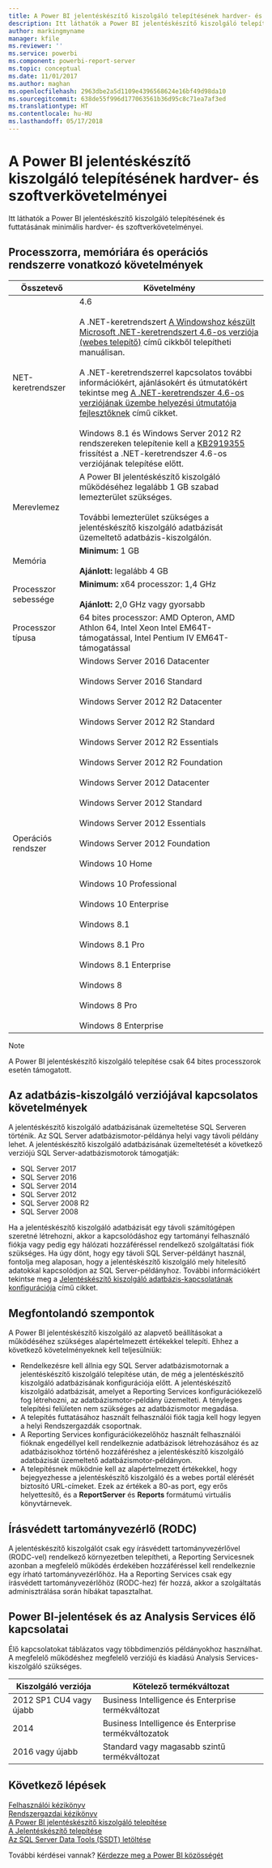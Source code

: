 ```yaml
---
title: A Power BI jelentéskészítő kiszolgáló telepítésének hardver- és szoftverkövetelményei
description: Itt láthatók a Power BI jelentéskészítő kiszolgáló telepítésének és futtatásának minimális hardver- és szoftverkövetelményei.
author: markingmyname
manager: kfile
ms.reviewer: ''
ms.service: powerbi
ms.component: powerbi-report-server
ms.topic: conceptual
ms.date: 11/01/2017
ms.author: maghan
ms.openlocfilehash: 2963dbe2a5d1109e4396568624e16bf49d98da10
ms.sourcegitcommit: 638de55f996d177063561b36d95c8c71ea7af3ed
ms.translationtype: HT
ms.contentlocale: hu-HU
ms.lasthandoff: 05/17/2018
---
```

# <a name="hardware-and-software-requirements-for-installing-power-bi-report-server"></a>A Power BI jelentéskészítő kiszolgáló telepítésének hardver- és szoftverkövetelményei
Itt láthatók a Power BI jelentéskészítő kiszolgáló telepítésének és futtatásának minimális hardver- és szoftverkövetelményei.

## <a name="processor-memory-and-operating-system-requirements"></a>Processzorra, memóriára és operációs rendszerre vonatkozó követelmények
| Összetevő | Követelmény |
| --- | --- |
| NET-keretrendszer |4.6<br><br>A .NET-keretrendszert [A Windowshoz készült Microsoft .NET-keretrendszert 4.6-os verziója (webes telepítő)](http://support.microsoft.com/kb/3045560) című cikkből telepítheti manuálisan.<br/><br/> A .NET-keretrendszerrel kapcsolatos további információkért, ajánlásokért és útmutatókért tekintse meg [A .NET-keretrendszer 4.6-os verziójának üzembe helyezési útmutatója fejlesztőknek](http://msdn.microsoft.com/library/ee942965\(v=vs.110\).aspx) című cikket.<br/><br/>Windows 8.1 és Windows Server 2012 R2 rendszereken telepítenie kell a [KB2919355](http://support.microsoft.com/kb/2919355) frissítést a .NET-keretrendszer 4.6-os verziójának telepítése előtt. |
| Merevlemez |A Power BI jelentéskészítő kiszolgáló működéséhez legalább 1 GB szabad lemezterület szükséges.<br><br>További lemezterület szükséges a jelentéskészítő kiszolgáló adatbázisát üzemeltető adatbázis-kiszolgálón. |
| Memória |**Minimum:** 1 GB<br/><br/> **Ajánlott:** legalább 4 GB |
| Processzor sebessége |**Minimum:** x64 processzor: 1,4 GHz<br/><br/> **Ajánlott:** 2,0 GHz vagy gyorsabb |
| Processzor típusa |64 bites processzor: AMD Opteron, AMD Athlon 64, Intel Xeon Intel EM64T-támogatással, Intel Pentium IV EM64T-támogatással |
| Operációs rendszer |Windows Server 2016 Datacenter<br><br>Windows Server 2016 Standard<br><br>Windows Server 2012 R2 Datacenter<br><br>Windows Server 2012 R2 Standard<br><br>Windows Server 2012 R2 Essentials<br><br>Windows Server 2012 R2 Foundation<br><br>Windows Server 2012 Datacenter<br><br>Windows Server 2012 Standard<br><br>Windows Server 2012 Essentials<br><br>Windows Server 2012 Foundation<br><br>Windows 10 Home<br><br>Windows 10 Professional<br><br>Windows 10 Enterprise<br><br>Windows 8.1<br><br>Windows 8.1 Pro<br><br>Windows 8.1 Enterprise<br><br>Windows 8<br><br>Windows 8 Pro<br><br>Windows 8 Enterprise |

> [!NOTE]
> A Power BI jelentéskészítő kiszolgáló telepítése csak 64 bites processzorok esetén támogatott.
> 
> 

## <a name="database-server-version-requirements"></a>Az adatbázis-kiszolgáló verziójával kapcsolatos követelmények
A jelentéskészítő kiszolgáló adatbázisának üzemeltetése SQL Serveren történik. Az SQL Server adatbázismotor-példánya helyi vagy távoli példány lehet. A jelentéskészítő kiszolgáló adatbázisának üzemeltetését a következő verziójú SQL Server-adatbázismotorok támogatják:

* SQL Server 2017
* SQL Server 2016
* SQL Server 2014
* SQL Server 2012
* SQL Server 2008 R2
* SQL Server 2008

Ha a jelentéskészítő kiszolgáló adatbázisát egy távoli számítógépen szeretné létrehozni, akkor a kapcsolódáshoz egy tartományi felhasználó fiókja vagy pedig egy hálózati hozzáféréssel rendelkező szolgáltatási fiók szükséges. Ha úgy dönt, hogy egy távoli SQL Server-példányt használ, fontolja meg alaposan, hogy a jelentéskészítő kiszolgáló mely hitelesítő adatokkal kapcsolódjon az SQL Server-példányhoz. További információkért tekintse meg a [Jelentéskészítő kiszolgáló adatbázis-kapcsolatának konfigurációja](https://docs.microsoft.com/sql/reporting-services/install-windows/configure-a-report-server-database-connection-ssrs-configuration-manager) című cikket.

## <a name="considerations"></a>Megfontolandó szempontok
A Power BI jelentéskészítő kiszolgáló az alapvető beállításokat a működéséhez szükséges alapértelmezett értékekkel telepíti. Ehhez a következő követelményeknek kell teljesülniük:

* Rendelkezésre kell állnia egy SQL Server adatbázismotornak a jelentéskészítő kiszolgáló telepítése után, de még a jelentéskészítő kiszolgáló adatbázisának konfigurációja előtt. A jelentéskészítő kiszolgáló adatbázisát, amelyet a Reporting Services konfigurációkezelő fog létrehozni, az adatbázismotor-példány üzemelteti. A tényleges telepítési felületen nem szükséges az adatbázismotor megadása.
* A telepítés futtatásához használt felhasználói fiók tagja kell hogy legyen a helyi Rendszergazdák csoportnak.
* A Reporting Services konfigurációkezelőhöz használt felhasználói fióknak engedéllyel kell rendelkeznie adatbázisok létrehozásához és az adatbázisokhoz történő hozzáféréshez a jelentéskészítő kiszolgáló adatbázisát üzemeltető adatbázismotor-példányon.
* A telepítésnek működnie kell az alapértelmezett értékekkel, hogy bejegyezhesse a jelentéskészítő kiszolgáló és a webes portál elérését biztosító URL-címeket. Ezek az értékek a 80-as port, egy erős helyettesítő, és a **ReportServer** és **Reports** formátumú virtuális könyvtárnevek.

## <a name="read-only-domain-controller-rodc"></a>Írásvédett tartományvezérlő (RODC)
 A jelentéskészítő kiszolgálót csak egy írásvédett tartományvezérlővel (RODC-vel) rendelkező környezetben telepítheti, a Reporting Servicesnek azonban a megfelelő működés érdekében hozzáféréssel kell rendelkeznie egy írható tartományvezérlőhöz. Ha a Reporting Services csak egy írásvédett tartományvezérlőhöz (RODC-hez) fér hozzá, akkor a szolgáltatás adminisztrálása során hibákat tapasztalhat.

## <a name="power-bi-reports-and-analysis-services-live-connections"></a>Power BI-jelentések és az Analysis Services élő kapcsolatai
Élő kapcsolatokat táblázatos vagy többdimenziós példányokhoz használhat. A megfelelő működéshez megfelelő verziójú és kiadású Analysis Services-kiszolgáló szükséges.

| **Kiszolgáló verziója** | **Kötelező termékváltozat** |
| --- | --- |
| 2012 SP1 CU4 vagy újabb |Business Intelligence és Enterprise termékváltozat |
| 2014 |Business Intelligence és Enterprise termékváltozatok |
| 2016 vagy újabb |Standard vagy magasabb szintű termékváltozat |

## <a name="next-steps"></a>Következő lépések
[Felhasználói kézikönyv](user-handbook-overview.md)  
[Rendszergazdai kézikönyv](admin-handbook-overview.md)  
[A Power BI jelentéskészítő kiszolgáló telepítése](install-report-server.md)  
[A Jelentéskészítő telepítése](https://docs.microsoft.com/sql/reporting-services/install-windows/install-report-builder)  
[Az SQL Server Data Tools (SSDT) letöltése](http://go.microsoft.com/fwlink/?LinkID=616714)

További kérdései vannak? [Kérdezze meg a Power BI közösségét](https://community.powerbi.com/)

